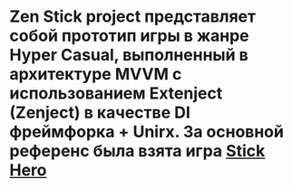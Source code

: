 # Zen Stick project представляет собой прототип игры в жанре Hyper Casual, выполненный в архитектуре MVVM c использованием Extenject (Zenject) в качестве DI фреймфорка + Unirx. За основной референс была взята игра  [Stick Hero](https://apps.apple.com/ru/app/stick-hero/id918338898) 
